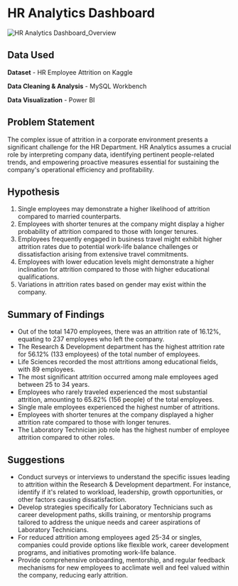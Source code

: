 # HR Analytics Dashboard 
![HR Analytics Dashboard_Overview](https://github.com/shabmei/HR-Analytics/assets/143242186/e34b7105-e5b2-4324-bbfe-40b8491ed0d6)

## Data Used
**Dataset** - HR Employee Attrition on Kaggle

**Data Cleaning & Analysis** - MySQL Workbench

**Data Visualization** - Power BI

## Problem Statement
The complex issue of attrition in a corporate environment presents a significant challenge for the HR Department. HR Analytics assumes a crucial role by interpreting company data, identifying pertinent people-related trends, and empowering proactive measures essential for sustaining the company's operational efficiency and profitability.

## Hypothesis
1. Single employees may demonstrate a higher likelihood of attrition compared to married counterparts.
2. Employees with shorter tenures at the company might display a higher probability of attrition compared to those with longer tenures.
3. Employees frequently engaged in business travel might exhibit higher attrition rates due to potential work-life balance challenges or dissatisfaction arising from extensive travel commitments.
4. Employees with lower education levels might demonstrate a higher inclination for attrition compared to those with higher educational qualifications.
5. Variations in attrition rates based on gender may exist within the company.

## Summary of Findings
- Out of the total 1470 employees, there was an attrition rate of 16.12%, equating to 237 employees who left the company.
- The Research & Development department has the highest attrition rate for 56.12% (133 employees) of the total number of employees.
- Life Sciences recorded the most attritions among educational fields, with 89 employees.
- The most significant attrition occurred among male employees aged between 25 to 34 years.
- Employees who rarely traveled experienced the most substantial attrition, amounting to 65.82% (156 people) of the total employees.
- Single male employees experienced the highest number of attritions.
- Employees with shorter tenures at the company displayed a higher attrition rate compared to those with longer tenures.
- The Laboratory Technician job role has the highest number of employee attrition compared to other roles.

## Suggestions
- Conduct surveys or interviews to understand the specific issues leading to attrition within the Research & Development department. For instance, identify if it's related to workload, leadership, growth opportunities, or other factors causing dissatisfaction.
- Develop strategies specifically for Laboratory Technicians such as career development paths, skills training, or mentorship programs tailored to address the unique needs and career aspirations of Laboratory Technicians.
- For reduced attrition among employees aged 25-34 or singles, companies could provide options like flexible work, career development programs, and initiatives promoting work-life balance.
- Provide comprehensive onboarding, mentorship, and regular feedback mechanisms for new employees to acclimate well and feel valued within the company, reducing early attrition.
